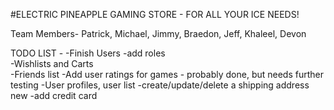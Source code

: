 #ELECTRIC PINEAPPLE GAMING STORE - 
FOR ALL YOUR ICE NEEDS!

Team Members- 
Patrick,
Michael,
Jimmy,
Braedon,
Jeff,
Khaleel,
Devon

TODO LIST - 
-Finish Users 
-add roles  
-Wishlists and Carts          
-Friends list 
-Add user ratings for games - probably done, but needs further testing 
-User profiles, user list 
-create/update/delete a shipping address new 
-add credit card 
